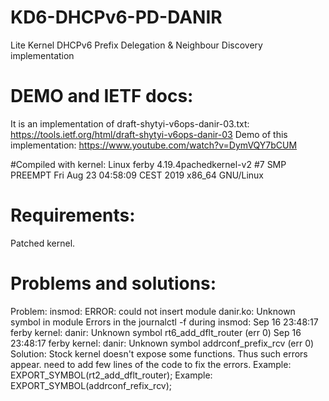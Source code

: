 # KD6-DHCPv6-PD-DANIR
Lite Kernel DHCPv6 Prefix Delegation &amp; Neighbour Discovery implementation

# DEMO and IETF docs:
It is an implementation of draft-shytyi-v6ops-danir-03.txt: https://tools.ietf.org/html/draft-shytyi-v6ops-danir-03
Demo of this implementation: https://www.youtube.com/watch?v=DymVQY7bCUM

#Compiled with kernel:
Linux ferby 4.19.4pachedkernel-v2 #7 SMP PREEMPT Fri Aug 23 04:58:09 CEST 2019 x86_64 GNU/Linux

# Requirements:
Patched kernel. 

# Problems and solutions:
Problem:
	insmod: ERROR: could not insert module danir.ko: Unknown symbol in module
Errors in the journalctl -f during insmod:
	Sep 16 23:48:17 ferby kernel: danir: Unknown symbol rt6_add_dflt_router (err 0)
	Sep 16 23:48:17 ferby kernel: danir: Unknown symbol addrconf_prefix_rcv (err 0)
Solution:
	Stock kernel doesn't expose some functions. Thus such errors appear.
	need to add few lines of the code to fix the errors.
	Example: EXPORT_SYMBOL(rt2_add_dflt_router);
	Example: EXPORT_SYMBOL(addrconf_refix_rcv);
